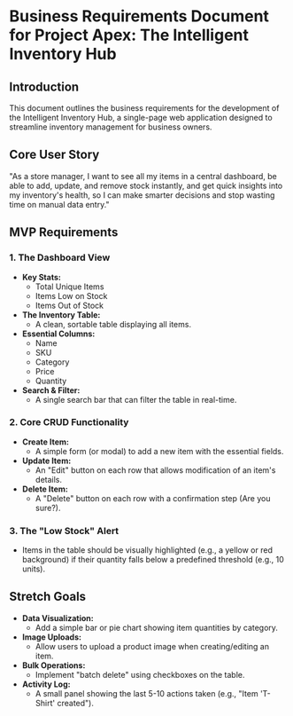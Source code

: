 # Business Requirements Document for Project Apex: The Intelligent Inventory Hub

## Introduction
This document outlines the business requirements for the development of the Intelligent Inventory Hub, a single-page web application designed to streamline inventory management for business owners.

## Core User Story
"As a store manager, I want to see all my items in a central dashboard, be able to add, update, and remove stock instantly, and get quick insights into my inventory's health, so I can make smarter decisions and stop wasting time on manual data entry."

## MVP Requirements

### 1. The Dashboard View
- **Key Stats:** 
  - Total Unique Items
  - Items Low on Stock
  - Items Out of Stock
- **The Inventory Table:** 
  - A clean, sortable table displaying all items.
- **Essential Columns:** 
  - Name
  - SKU
  - Category
  - Price
  - Quantity
- **Search & Filter:** 
  - A single search bar that can filter the table in real-time.

### 2. Core CRUD Functionality
- **Create Item:** 
  - A simple form (or modal) to add a new item with the essential fields.
- **Update Item:** 
  - An "Edit" button on each row that allows modification of an item's details.
- **Delete Item:** 
  - A "Delete" button on each row with a confirmation step (Are you sure?).

### 3. The "Low Stock" Alert
- Items in the table should be visually highlighted (e.g., a yellow or red background) if their quantity falls below a predefined threshold (e.g., 10 units).

## Stretch Goals
- **Data Visualization:** 
  - Add a simple bar or pie chart showing item quantities by category.
- **Image Uploads:** 
  - Allow users to upload a product image when creating/editing an item.
- **Bulk Operations:** 
  - Implement "batch delete" using checkboxes on the table.
- **Activity Log:** 
  - A small panel showing the last 5-10 actions taken (e.g., "Item 'T-Shirt' created").